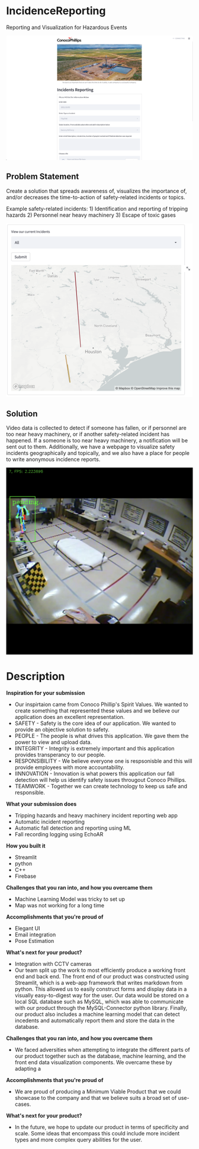 # IncidenceReporting

Reporting and Visualization for Hazardous Events

![Web Page](./static/web_page.png)

## Problem Statement
Create a solution that spreads awareness of, visualizes the importance of, and/or decreases the time-to-action of safety-related incidents or topics.

Example safety-related incidents: 1) Identification and reporting of tripping hazards 2) Personnel near heavy machinery 3) Escape of toxic gases

![Map Visualization](./static/map_visualization.png)

## Solution
Video data is collected to detect if someone has fallen, or if personnel are too near heavy machinery, or if another safety-related incident has happened. If a someone is too near heavy machinery, a notification will be sent out to them. Additionally, we have a webpage to visualize safety incidents geographically and topically, and we also have a place for people to write anonymous incidence reports.

![Pose Estimation](./static/pose_estimation.png)


# Description

**Inspiration for your submission**
 - Our inspirtaion came from Conoco Phillip's Spirit Values. We wanted to create something that represented these values and we believe our application does an excellent representation. 
 - SAFETY - Safety is the core idea of our application. We wanted to provide an objective solution to safety.
 - PEOPLE - The people is what drives this application. We gave them the power to view and upload data. 
 - IINTEGRITY - Integrity is extremely important and this application provides transperancy to our people.
 - RESPONSIBILITY - We believe everyone one is respsonisble and this will provide employees with more accountability. 
 - IINNOVATION - Innovation is what powers this application our fall detection will help us identify safety issues througout Conoco Phillips.
 - TEAMWORK - Together we can create technology to keep us safe and responsible. 

**What your submission does**
 - Tripping hazards and heavy machinery incident reporting web app
 - Automatic incident reporting
 - Automatic fall detection and reporting using ML 
 - Fall recording logging using EchoAR

**How you built it**
 - Streamlit
 - python
 - C++
 - Firebase

**Challenges that you ran into, and how you overcame them**
 - Machine Learning Model was tricky to set up
 - Map was not working for a long time

**Accomplishments that you're proud of**
 - Elegant UI
 - Email integration
 - Pose Estimation

**What's next for your product?**
 - Integration with CCTV cameras
 - Our team split up the work to most efficiently produce a working front end and back end. The front end of our product was constructed using Streamlit, which is a web-app framework that writes markdown from python. This allowed us to easily construct forms and display data in a visually easy-to-digest way for the user. Our data would be stored on a local SQL database such as MySQL, which was able to communicate with our product through the MySQL-Connector python library. Finally, our product also includes a machine learning model that can detect incedents and automatically report them and store the data in the database.

**Challenges that you ran into, and how you overcame them**
 - We faced adversities when attempting to integrate the different parts of our product together such as the database, machine learning, and the front end data visualization components. We overcame these by adapting a 

**Accomplishments that you're proud of**
 - We are proud of producing a Minimum Viable Product that we could showcase to the company and that we believe suits a broad set of use-cases.

**What's next for your product?**
 - In the future, we hope to update our product in terms of specificity and scale. Some ideas that encompass this could include more incident types and more complex query abilities for the user.
